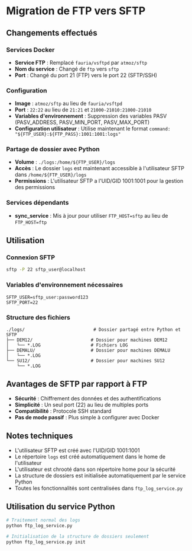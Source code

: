 # Migration de FTP vers SFTP

## Changements effectués

### Services Docker

-   **Service FTP** : Remplacé `fauria/vsftpd` par `atmoz/sftp`
-   **Nom du service** : Changé de `ftp` vers `sftp`
-   **Port** : Changé du port 21 (FTP) vers le port 22 (SFTP/SSH)

### Configuration

-   **Image** : `atmoz/sftp` au lieu de `fauria/vsftpd`
-   **Port** : `22:22` au lieu de `21:21` et `21000-21010:21000-21010`
-   **Variables d'environnement** : Suppression des variables PASV (PASV_ADDRESS, PASV_MIN_PORT, PASV_MAX_PORT)
-   **Configuration utilisateur** : Utilise maintenant le format `command: "${FTP_USER}:${FTP_PASS}:1001:1001:logs"`

### Partage de dossier avec Python

-   **Volume** : `./logs:/home/${FTP_USER}/logs`
-   **Accès** : Le dossier `logs` est maintenant accessible à l'utilisateur SFTP dans `/home/${FTP_USER}/logs`
-   **Permissions** : L'utilisateur SFTP a l'UID/GID 1001:1001 pour la gestion des permissions

### Services dépendants

-   **sync_service** : Mis à jour pour utiliser `FTP_HOST=sftp` au lieu de `FTP_HOST=ftp`

## Utilisation

### Connexion SFTP

```bash
sftp -P 22 sftp_user@localhost
```

### Variables d'environnement nécessaires

```env
SFTP_USER=sftp_user:password123
SFTP_PORT=22
```

### Structure des fichiers

```
./logs/                          # Dossier partagé entre Python et SFTP
├── DEM12/                      # Dossier pour machines DEM12
│   └── *.LOG                   # Fichiers LOG
├── DEMALU/                     # Dossier pour machines DEMALU
│   └── *.LOG
└── SU12/                       # Dossier pour machines SU12
    └── *.LOG
```

## Avantages de SFTP par rapport à FTP

-   **Sécurité** : Chiffrement des données et des authentifications
-   **Simplicité** : Un seul port (22) au lieu de multiples ports
-   **Compatibilité** : Protocole SSH standard
-   **Pas de mode passif** : Plus simple à configurer avec Docker

## Notes techniques

-   L'utilisateur SFTP est créé avec l'UID/GID 1001:1001
-   Le répertoire `logs` est créé automatiquement dans le home de l'utilisateur
-   L'utilisateur est chrooté dans son répertoire home pour la sécurité
-   La structure de dossiers est initialisée automatiquement par le service Python
-   Toutes les fonctionnalités sont centralisées dans `ftp_log_service.py`

## Utilisation du service Python

```bash
# Traitement normal des logs
python ftp_log_service.py

# Initialisation de la structure de dossiers seulement
python ftp_log_service.py init
```
